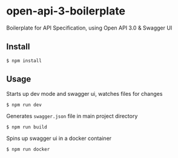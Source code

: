 # open-api-3-boilerplate
Boilerplate for API Specification, using Open API 3.0 &amp; Swagger UI

## Install
```
$ npm install
```

## Usage
Starts up dev mode and swagger ui, watches files for changes

```npm 
$ npm run dev
```

Generates `swagger.json` file in main project directory
```
$ npm run build
```

Spins up swagger ui in a docker container
```
$ npm run docker
```